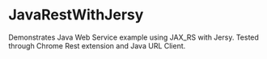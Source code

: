 JavaRestWithJersy
=================

Demonstrates Java Web Service example using JAX_RS with Jersy. Tested through Chrome Rest extension and Java URL Client.
